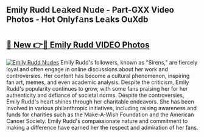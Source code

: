 ## Emily Rudd Le𝚊ked N𝚞de - Part-GXX Video Photos - Hot Onlyf𝚊ns Le𝚊ks OuXdb

# <h2><a href="http://ab99944.deff.icu/?id=Emily+Rudd">🔗 New 👉🔴 Emily Rudd VIDEO Photos</a></h2>

[![Emily Rudd N𝚞des](https://i.imgur.com/rIISA9y.gif)](http://ab99944.deff.icu/?id=Emily+Rudd)
Emily Rudd's followers, known as "Sirens," are fiercely loyal and often engage in online discussions about her work and controversies. Her content has become a cultural phenomenon, inspiring fan art, memes, and even academic analysis. Despite the criticism, Emily Rudd's popularity continues to grow, with some fans praising her for her authenticity and defiance of societal norms. Despite the controversies, Emily Rudd's heart shines through her charitable endeavors. She has been involved in various philanthropic initiatives, including raising awareness and funds for charities such as the Make-A-Wish Foundation and the American Cancer Society. Emily Rudd's compassionate nature and commitment to making a difference have earned her the respect and admiration of her fans.

